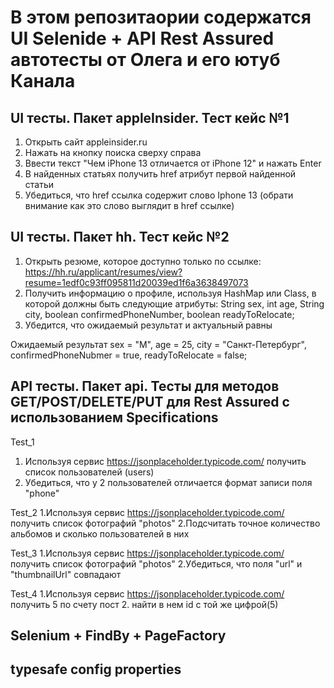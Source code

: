 
# В этом репозитаории содержатся UI Selenide + API Rest Assured автотесты от Олега и его ютуб Канала

## UI тесты. Пакет appleInsider. Тест кейс №1

1. Открыть сайт appleinsider.ru
2. Нажать на кнопку поиска сверху справа
3. Ввести текст "Чем iPhone 13 отличается от iPhone 12" и нажать Enter
4. В найденных статьях получить href атрибут первой найденной статьи
5. Убедиться, что href ссылка содержит слово Iphone 13 (обрати внимание как это слово выглядит в href ссылке)

## UI тесты. Пакет hh. Тест кейс №2 
1) Открыть резюме, которое доступно только по ссылке: https://hh.ru/applicant/resumes/view?resume=1edf0c93ff095811d20039ed1f6a3638497073
2) Получить информацию о профиле, используя HashMap или Class, в которой должны быть следующие атрибуты:
String sex, int age, String city, boolean confirmedPhoneNumber, boolean readyToRelocate;
3) Убедится, что ожидаемый результат и актуальный равны

Ожидаемый результат sex = "М", age = 25, city = "Санкт-Петербург", confirmedPhoneNubmer = true, readyToRelocate = false; 

## API тесты. Пакет api. Тесты для методов GET/POST/DELETE/PUT для Rest Assured с использованием Specifications
Test_1
1. Используя сервис https://jsonplaceholder.typicode.com/ получить список пользователей (users)
2. Убедиться, что у 2 пользователей отличается формат записи поля "phone"

Test_2
1.Используя сервис https://jsonplaceholder.typicode.com/ получить список фотографий "photos"
2.Подсчитать точное количество альбомов и сколько пользователей в них

Test_3
1.Используя сервис https://jsonplaceholder.typicode.com/ получить список фотографий "photos"
2.Убедиться, что поля "url" и "thumbnailUrl" совпадают

Test_4
1.Используя сервис https://jsonplaceholder.typicode.com/ получить 5 по счету пост
2. найти в нем id с той же цифрой(5)

## Selenium + FindBy + PageFactory

## typesafe config properties 
